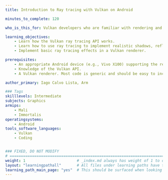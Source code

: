 ```yaml
---
title: Introduction to Ray tracing with Vulkan on Android

minutes_to_complete: 120

who_is_this_for: Vulkan developers who are familiar with rendering and are interested in adding ray tracing to their applications.

learning_objectives: 
    - Learn how the Vulkan ray tracing API works.
    - Learn how to use ray tracing to implement realistic shadows, reflections and refractions.
    - Implement basic ray tracing effects in a Vulkan renderer.

prerequisites:
    - An appropriate Android device (e.g., Vivo X100) supporting the required Vulkan extensions.
    - Knowledge of the Vulkan API.
    - A Vulkan renderer. Most code is generic and should be easy to incorporate into any deferred PBR renderer.

author_primary: Iago Calvo Lista, Arm

### Tags
skilllevels: Intermediate
subjects: Graphics
armips:
    - Mali
    - Immortalis
operatingsystems:
    - Android
tools_software_languages:
    - Vulkan
    - Coding


### FIXED, DO NOT MODIFY
# ================================================================================
weight: 1                       # _index.md always has weight of 1 to order correctly
layout: "learningpathall"       # All files under learning paths have this same wrapper
learning_path_main_page: "yes"  # This should be surfaced when looking for related content. Only set for _index.md of learning path content.
---
```

